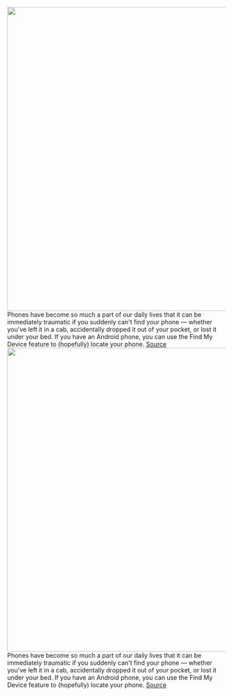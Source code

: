 <img src='https://cdn.vox-cdn.com/thumbor/6__v0Z-2NJHqSEmiebcYJXUYESs=/0x0:2040x1360/1200x800/filters:focal(857x517:1183x843)/cdn.vox-cdn.com/uploads/chorus_image/image/69722185/vpavic_210118_4378_0178.0.jpg' width='700px' /><br/>
Phones have become so much a part of our daily lives that it can be immediately traumatic if you suddenly can't find your phone — whether you've left it in a cab, accidentally dropped it out of your pocket, or lost it under your bed. If you have an Android phone, you can use the Find My Device feature to (hopefully) locate your phone.
<a href='https://www.theverge.com/22623185/how-to-find-android-phone-device-location-map-google'> Source <a/><img src='https://cdn.vox-cdn.com/thumbor/6__v0Z-2NJHqSEmiebcYJXUYESs=/0x0:2040x1360/1200x800/filters:focal(857x517:1183x843)/cdn.vox-cdn.com/uploads/chorus_image/image/69722185/vpavic_210118_4378_0178.0.jpg' width='700px' /><br/>
Phones have become so much a part of our daily lives that it can be immediately traumatic if you suddenly can't find your phone — whether you've left it in a cab, accidentally dropped it out of your pocket, or lost it under your bed. If you have an Android phone, you can use the Find My Device feature to (hopefully) locate your phone.
<a href='https://www.theverge.com/22623185/how-to-find-android-phone-device-location-map-google'> Source <a/>